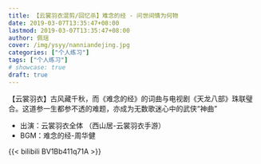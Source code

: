 ```yaml
---
title: 【云裳羽衣混剪/回忆杀】难念的经 - 问世间情为何物
date: 2019-03-07T13:35:47+08:00
lastmod: 2019-03-07T13:35:47+08:00
author: 佩瑶
cover: /img/ysyy/nanniandejing.jpg
categories: ["个人练习"]
tags: ["个人练习"]
# showcase: true
draft: true
---
```


【云裳羽衣】古风藏千秋，而《难念的经》的词曲与电视剧《天龙八部》珠联璧合。这道参一生都参不透的难题，亦成为无数歌迷心中的武侠“神曲”

<!--more-->

- 出演：云裳羽衣全体 （西山居-云裳羽衣手游）
- BGM：难念的经-周华健

{{< bilibili BV1Bb411q71A >}}

